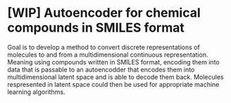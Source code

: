 # [WIP] Autoencoder for chemical compounds in SMILES format
Goal is to develop a method to convert discrete representations of molecules to and from a multidimensional continuous representation. Meaning using compounds written in SMILES format, encoding them into data that is passable to an autoencodder that encodes them into multidimensional latent space and is able to decode them back. Molecules respresented in latent space could then be used for appropriate machine learning algorithms. 
